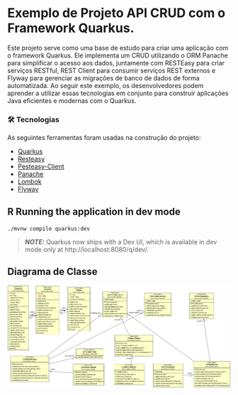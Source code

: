 # Exemplo de Projeto API CRUD com o Framework Quarkus.

Este projeto serve como uma base de estudo para criar uma aplicação com o framework Quarkus. Ele implementa um CRUD utilizando o ORM Panache para simplificar o acesso aos dados, juntamente com RESTEasy para criar serviços RESTful, REST Client para consumir serviços REST externos e Flyway para gerenciar as migrações de banco de dados de forma automatizada. Ao seguir este exemplo, os desenvolvedores podem aprender a utilizar essas tecnologias em conjunto para construir aplicações Java eficientes e modernas com o Quarkus.

### 🛠 Tecnologias

As seguintes ferramentas foram usadas na construção do projeto:

- [Quarkus](https://pt.quarkus.io/)
- [Resteasy](https://pt.quarkus.io/guides/resteasy)
- [Pesteasy-Client](https://quarkus.io/guides/resteasy-client)
- [Panache](https://pt.quarkus.io/guides/hibernate-orm-panache)
- [Lombok](https://projectlombok.org/)
- [Flyway](https://flywaydb.org/)


## R Running the application in dev mode

```shell script
./mvnw compile quarkus:dev
```

> **_NOTE:_**  Quarkus now ships with a Dev UI, which is available in dev mode only at http://localhost:8080/q/dev/.
>
## Diagrama de Classe
<img src="src/main/resources/uml/class-diagram.gif">
